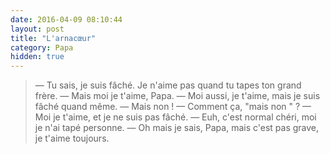 ```yaml
---
date: 2016-04-09 08:10:44
layout: post
title: "L'arnacœur"
category: Papa
hidden: true
---
```


> — Tu sais, je suis fâché. Je n'aime pas quand tu tapes ton grand frère.
> — Mais moi je t'aime, Papa.
> — Moi aussi, je t'aime, mais je suis fâché quand même.
> — Mais non !
> — Comment ça, "mais non " ?
> — Moi je t'aime, et je ne suis pas fâché.
> — Euh, c'est normal chéri, moi je n'ai tapé personne.
> — Oh mais je sais, Papa, mais c'est pas grave, je t'aime toujours.
